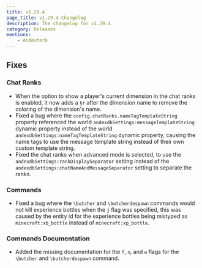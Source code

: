```yaml
---
title: v1.29.4
page_title: v1.29.4 Changelog
description: The changelog for v1.29.4.
category: Releases
mentions:
    - Andexter8
---
```


## Fixes

### Chat Ranks

-   When the option to show a player's current dimension in the chat ranks is enabled, it now adds a `§r` after the dimension name to remove the coloring of the dimension's name.
-   Fixed a bug where the `config.chatRanks.nameTagTemplateString` property referenced the world `andexdbSettings:messageTemplateString` dynamic property instead of the world `andexdbSettings:nameTagTemplateString` dynamic property, causing the name tags to use the message template string instead of their own custom template string.
-   Fixed the chat ranks when advanced mode is selected, to use the `andexdbSettings:rankDisplaySeparator` setting instead of the `andexdbSettings:chatNameAndMessageSeparator` setting to separate the ranks.

### Commands

-   Fixed a bug where the `\butcher` and `\butcherdespawn` commands would not kill experience bottles when the `j` flag was specified, this was caused by the entity id for the experience bottles being mistyped as `minecraft:xb_bottle` instead of `minecraft:xp_bottle`.

### Commands Documentation

-   Added the missing documentation for the `f`, `n`, and `w` flags for the `\butcher` and `\butcherdespawn` command.
